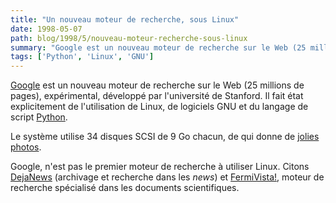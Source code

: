 ```yaml
---
title: "Un nouveau moteur de recherche, sous Linux"
date: 1998-05-07
path: blog/1998/5/nouveau-moteur-recherche-sous-linux
summary: "Google est un nouveau moteur de recherche sur le Web (25 millions de pages), expérimental, développé par l'université de Stanford."
tags: ['Python', 'Linux', 'GNU']
---
```


<P>
<A HREF="http://google.stanford.edu/">Google</A> est un nouveau
moteur de recherche sur le Web (25 millions de pages), expérimental,
développé par l'université de Stanford. Il fait état explicitement de
l'utilisation de Linux, de logiciels GNU et du langage de script <A HREF="http://www.python.org/">Python</A>.
</P>

<P>
Le système utilise 34 disques SCSI de 9 Go chacun, de qui donne de
<A HREF="http://google.stanford.edu/googlehardware.html">jolies photos</A>.
</P>

<P>
Google, n'est pas le premier moteur de recherche à utiliser
Linux. Citons <A HREF="http://www.dejanews.com/">DejaNews</A>
(archivage et recherche dans les <EM>news</EM>) et <A HREF="http://fermivista.math.jussieu.fr/">FermiVista!</A>, moteur de
recherche spécialisé dans les documents scientifiques.
</P>


